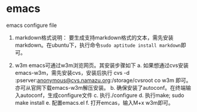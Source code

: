 emacs
=====

emacs configure file

1. markdown格式说明：
要生成支持markdown格式的文本，需先安装markdown。在ubuntu下，执行命令`sudo aptitude install markdown`即可。

2. w3m
emacs可通过w3m浏览网页。其安装步骤如下
    a. 如果想通过cvs安装emacs-w3m，需先安装cvs，安装后执行
cvs -d :pserver:anonymous@cvs.namazu.org:/storage/cvsroot co w3m
       即可。
       亦可从官网下载emacs-w3m解压安装。
    b. 确保安装了autoconf。在终端输入autoconf，生成configure文件
    c. 执行./configure
    d. 执行make; sudo make install
    e. 配置emacs.el
    f. 打开emcas，输入M+x w3m即可。



